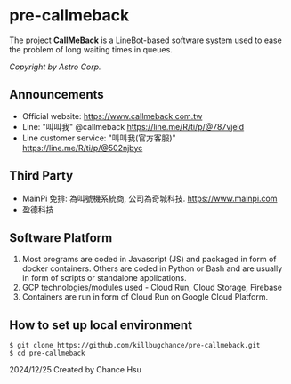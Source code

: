 # pre-callmeback
The project **CallMeBack** is a LineBot-based software system used to ease the problem of long waiting times in queues.  
  
_Copyright by Astro Corp._

## Announcements
- Official website: https://www.callmeback.com.tw
- Line: "叫叫我" @callmeback https://line.me/R/ti/p/@787vjeld
- Line customer service: "叫叫我(官方客服)" https://line.me/R/ti/p/@502njbyc

## Third Party
- MainPi 免排: 為叫號機系統商, 公司為奇城科技.  https://www.mainpi.com
- 盈德科技

## Software Platform
1. Most programs are coded in Javascript (JS) and packaged in form of docker containers.
   Others are coded in Python or Bash and are usually in form of scripts or standalone applications.
2. GCP technologies/modules used - Cloud Run, Cloud Storage, Firebase
3. Containers are run in form of Cloud Run on Google Cloud Platform.

## How to set up local environment
```
$ git clone https://github.com/killbugchance/pre-callmeback.git
$ cd pre-callmeback
```

2024/12/25 Created by Chance Hsu
